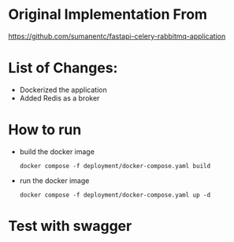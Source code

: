 # Original Implementation From

https://github.com/sumanentc/fastapi-celery-rabbitmq-application

# List of Changes:
- Dockerized the application
- Added Redis as a broker

# How to run
- build the docker image
    ```
    docker compose -f deployment/docker-compose.yaml build
    ```
- run the docker image
    ```
    docker compose -f deployment/docker-compose.yaml up -d
    ```

# Test with swagger